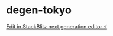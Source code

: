 # degen-tokyo

[Edit in StackBlitz next generation editor ⚡️](https://stackblitz.com/~/github.com/klappernextjs/degen-tokyo)